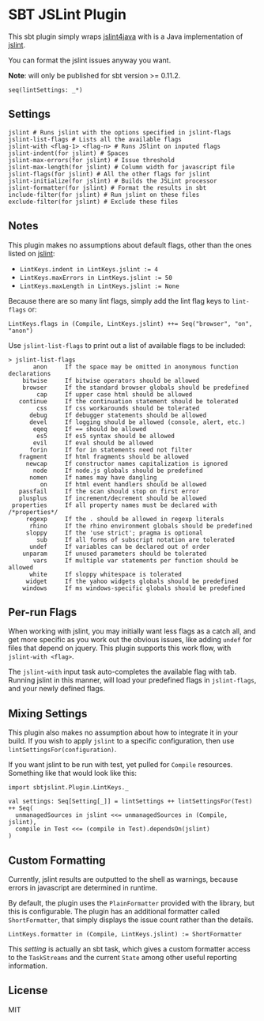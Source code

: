 # SBT JSLint Plugin

This sbt plugin simply wraps [jslint4java][1] with is a Java implementation
of [jslint][2].

You can format the jslint issues anyway you want.

__Note__: will only be published for sbt version >= 0.11.2.

`seq(lintSettings: _*)`

## Settings

```
jslint # Runs jslint with the options specified in jslint-flags
jslint-list-flags # Lists all the available flags
jslint-with <flag-1> <flag-n> # Runs JSlint on inputed flags
jslint-indent(for jslint) # Spaces
jslint-max-errors(for jslint) # Issue threshold
jslint-max-length(for jslint) # Column width for javascript file
jslint-flags(for jslint) # All the other flags for jslint
jslint-initialize(for jslint) # Builds the JSLint processor
jslint-formatter(for jslint) # Format the results in sbt
include-filter(for jslint) # Run jslint on these files
exclude-filter(for jslint) # Exclude these files
```

## Notes

This plugin makes no assumptions about default flags, other than the ones listed
on [jslint][2]:

- `LintKeys.indent in LintKeys.jslint := 4`
- `LintKeys.maxErrors in LintKeys.jslint := 50`
- `LintKeys.maxLength in LintKeys.jslint := None`

Because there are so many lint flags, simply add the lint flag keys to
`lint-flags` or:

```
LintKeys.flags in (Compile, LintKeys.jslint) ++= Seq("browser", "on", "anon")
```

Use `jslint-list-flags` to print out a list of available flags to be included:

```
> jslint-list-flags     
       anon     If the space may be omitted in anonymous function declarations
    bitwise     If bitwise operators should be allowed
    browser     If the standard browser globals should be predefined
        cap     If upper case html should be allowed
   continue     If the continuation statement should be tolerated
        css     If css workarounds should be tolerated
      debug     If debugger statements should be allowed
      devel     If logging should be allowed (console, alert, etc.)
       eqeq     If == should be allowed
        es5     If es5 syntax should be allowed
       evil     If eval should be allowed
      forin     If for in statements need not filter
   fragment     If html fragments should be allowed
     newcap     If constructor names capitalization is ignored
       node     If node.js globals should be predefined
      nomen     If names may have dangling _
         on     If html event handlers should be allowed
   passfail     If the scan should stop on first error
   plusplus     If increment/decrement should be allowed
 properties     If all property names must be declared with /*properties*/
     regexp     If the . should be allowed in regexp literals
      rhino     If the rhino environment globals should be predefined
     sloppy     If the 'use strict'; pragma is optional
        sub     If all forms of subscript notation are tolerated
      undef     If variables can be declared out of order
    unparam     If unused parameters should be tolerated
       vars     If multiple var statements per function should be allowed
      white     If sloppy whitespace is tolerated
     widget     If the yahoo widgets globals should be predefined
    windows     If ms windows-specific globals should be predefined
```

## Per-run Flags

When working with jslint, you may initially want less flags as a
catch all, and get more specific as you work out the obvious issues, like
adding `undef` for files that depend on jquery. This plugin supports this
work flow, with `jslint-with <flag>`.

The `jslint-with` input task auto-completes the available flag with tab.
Running jslint in this manner, will load your predefined flags in `jslint-flags`,
and your newly defined flags.

## Mixing Settings

This plugin also makes no assumption about how to integrate it in your build.
If you wish to apply `jslint` to a specific configuration, then use
`lintSettingsFor(configuration)`.

If you want jslint to be run with test, yet pulled for `Compile` resources.
Something like that would look like this:

```
import sbtjslint.Plugin.LintKeys._

val settings: Seq[Setting[_]] = lintSettings ++ lintSettingsFor(Test) ++ Seq(
  unmanagedSources in jslint <<= unmanagedSources in (Compile, jslint),
  compile in Test <<= (compile in Test).dependsOn(jslint)
)
```

## Custom Formatting

Currently, jslint results are outputted to the shell as warnings, because
errors in javascript are determined in runtime.

By default, the plugin uses the `PlainFormatter` provided with the library, but
this is configurable. The plugin has an additional formatter called
`ShortFormatter`, that simply displays the issue count rather than the details.

`LintKeys.formatter in (Compile, LintKeys.jslint) := ShortFormatter`

This _setting_ is actually an sbt task, which gives a custom formatter
access to the `TaskStreams` and the current `State` among other useful
reporting information.

## License

MIT

[1]: https://github.com/happygiraffe/jslint4java
[2]: http://jslint.com/
